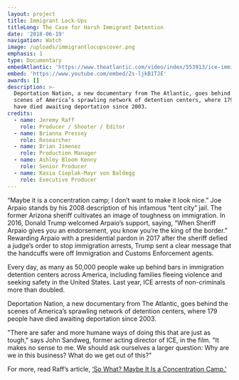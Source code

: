 ```yaml
---
layout: project
title: Immigrant Lock-Ups
titleLong: The Case for Harsh Immigrant Detention
date: '2018-06-19'
navigation: Watch
image: /uploads/immigrantlocupscover.png
emphasis: 1
type: Documentary
embedAtlantic: 'https://www.theatlantic.com/video/index/553913/ice-immigration-detention/'
embed: 'https://www.youtube.com/embed/Zs-ljkB1TJE'
awards: []
description: >-
  Deportation Nation, a new documentary from The Atlantic, goes behind the
  scenes of America’s sprawling network of detention centers, where 179 people
  have died awaiting deportation since 2003.
credits:
  - name: Jeremy Raff
    role: Producer / Shooter / Editor
  - name: Brianna Pressey
    role: Researcher
  - name: Brian Jimenez
    role: Production Manager
  - name: Ashley Bloom Kenny
    role: Senior Producer
  - name: Kasia Cieplak-Mayr von Baldegg
    role: Executive Producer
---
```

“Maybe it is a concentration camp; I don’t want to make it look nice.” Joe Arpaio stands by his 2008 description of his infamous “tent city” jail. The former Arizona sheriff cultivates an image of toughness on immigration. In 2016, Donald Trump welcomed Arpaio’s support, saying, “When Sheriff Arpaio gives you an endorsement, you know you’re the king of the border.” Rewarding Arpaio with a presidential pardon in 2017 after the sheriff defied a judge’s order to stop immigration arrests, Trump sent a clear message that the handcuffs were off Immigration and Customs Enforcement agents.

Every day, as many as 50,000 people wake up behind bars in immigration detention centers across America, including families fleeing violence and seeking safety in the United States. Last year, ICE arrests of non-criminals more than doubled.

Deportation Nation, a new documentary from The Atlantic, goes behind the scenes of America’s sprawling network of detention centers, where 179 people have died awaiting deportation since 2003.

"There are safer and more humane ways of doing this that are just as tough," says John Sandweg, former acting director of ICE, in the film. "It makes no sense to me. We should ask ourselves a larger question: Why are we in this business? What do we get out of this?"

For more, read Raff’s article, [‘So What? Maybe It Is a Concentration Camp.’](https://www.theatlantic.com/politics/archive/2018/02/how-joe-arpaio-inspired-the-immigration-crackdown/554027/)
